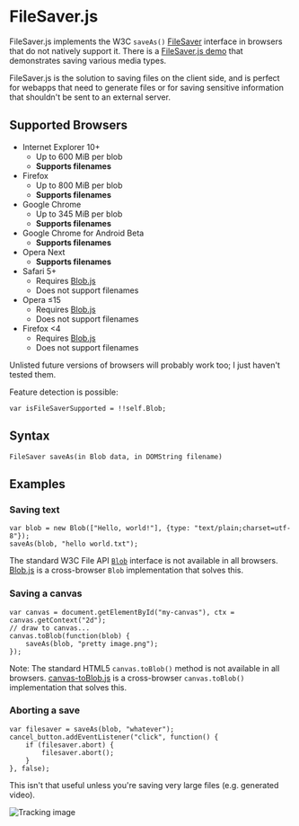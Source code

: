 FileSaver.js
============

FileSaver.js implements the W3C `saveAs()` [FileSaver][1] interface in browsers that do
not natively support it. There is a [FileSaver.js demo][2] that demonstrates saving
various media types.

FileSaver.js is the solution to saving files on the client side, and is perfect for
webapps that need to generate files or for saving sensitive information that shouldn't be
sent to an external server.

Supported Browsers
------------------

* Internet Explorer 10+
  * Up to 600 MiB per blob
  * **Supports filenames**
* Firefox
  * Up to 800 MiB per blob
  * **Supports filenames**
* Google Chrome
  * Up to 345 MiB per blob
  * **Supports filenames**
* Google Chrome for Android Beta
  * **Supports filenames**
* Opera Next
  * **Supports filenames**
* Safari 5+
  * Requires [Blob.js](https://github.com/eligrey/Blob.js)
  * Does not support filenames
* Opera ≤15
  * Requires [Blob.js](https://github.com/eligrey/Blob.js)
  * Does not support filenames
* Firefox <4
  * Requires [Blob.js](https://github.com/eligrey/Blob.js)
  * Does not support filenames

Unlisted future versions of browsers will probably work too; I just haven't
tested them.

Feature detection is possible:

    var isFileSaverSupported = !!self.Blob;

Syntax
------

    FileSaver saveAs(in Blob data, in DOMString filename)

Examples
--------

### Saving text

    var blob = new Blob(["Hello, world!"], {type: "text/plain;charset=utf-8"});
    saveAs(blob, "hello world.txt");

The standard W3C File API [`Blob`][3] interface is not available in all browsers.
[Blob.js][4] is a cross-browser `Blob` implementation that solves this.

### Saving a canvas

    var canvas = document.getElementById("my-canvas"), ctx = canvas.getContext("2d");
	// draw to canvas...
    canvas.toBlob(function(blob) {
        saveAs(blob, "pretty image.png");
    });

Note: The standard HTML5 `canvas.toBlob()` method is not available in all browsers.
[canvas-toBlob.js][5] is a cross-browser `canvas.toBlob()` implementation that solves
this.

### Aborting a save

    var filesaver = saveAs(blob, "whatever");
    cancel_button.addEventListener("click", function() {
        if (filesaver.abort) {
            filesaver.abort();
        }
    }, false);

This isn't that useful unless you're saving very large files (e.g. generated video).

![Tracking image](https://in.getclicky.com/212712ns.gif)

  [1]: http://www.w3.org/TR/file-writer-api/#the-filesaver-interface
  [2]: http://eligrey.com/demos/FileSaver.js/
  [3]: https://developer.mozilla.org/en-US/docs/DOM/Blob
  [4]: https://github.com/eligrey/Blob.js
  [5]: https://github.com/eligrey/canvas-toBlob.js
